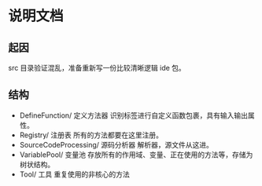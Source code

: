 <!--
 * @abstract:
 * @version: 请写项目版本
 * @author: @Haxif
 * @Date: 2021-11-22 09:44:36
 * @LastEditors: @Haxif
 * @LastEditTime: 2021-11-22 16:07:17
-->

# 说明文档

## 起因

src 目录验证混乱，准备重新写一份比较清晰逻辑 ide 包。

## 结构

- DefineFunction/ 定义方法器
  识别标签进行自定义函数包裹，具有输入输出属性。
- Registry/ 注册表
  所有的方法都要在这里注册。
- SourceCodeProcessing/ 源码分析器
  解析器，源文件从这进。
- VariablePool/ 变量池
  存放所有的作用域、变量、正在使用的方法等，存储为树状结构。
- Tool/ 工具
  重复使用的非核心的方法
